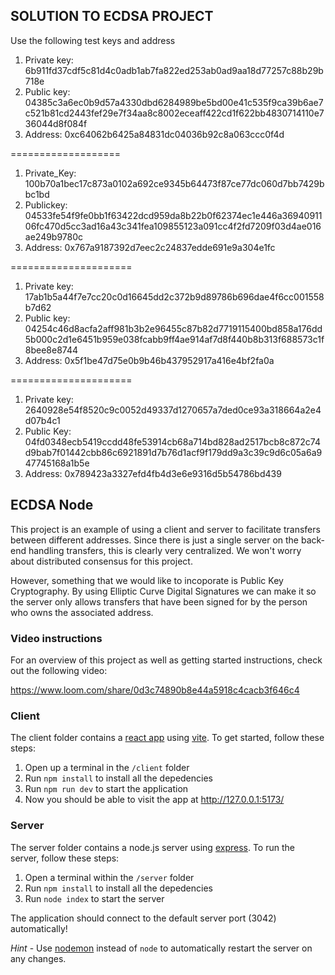 ## SOLUTION TO ECDSA PROJECT

Use the following test keys and address

1. Private key: 6b911fd37cdf5c81d4c0adb1ab7fa822ed253ab0ad9aa18d77257c88b29b718e
2. Public key: 04385c3a6ec0b9d57a4330dbd6284989be5bd00e41c535f9ca39b6ae7c521b81cd2443fef29e7f34aa8c8002eceaff422cd1f622bb4830714110e736044d8f084f
3. Address: 0xc64062b6425a84831dc04036b92c8a063ccc0f4d

===================

1. Private_Key: 100b70a1bec17c873a0102a692ce9345b64473f87ce77dc060d7bb7429bbc1bd
2. Publickey: 04533fe54f9fe0bb1f63422dcd959da8b22b0f62374ec1e446a3694091106fc470d5cc3ad16a43c341fea109855123a091cc4f2fd7209f03d4ae016ae249b9780c
3. Address: 0x767a9187392d7eec2c24837edde691e9a304e1fc

=====================

1. Private key: 17ab1b5a44f7e7cc20c0d16645dd2c372b9d89786b696dae4f6cc001558b7d62
2. Public key: 04254c46d8acfa2aff981b3b2e96455c87b82d7719115400bd858a176dd5b000c2d1e6451b959e038fcabb9ff4ae914af7d8f440b8b313f688573c1f8bee8e8744
3. Address: 0x5f1be47d75e0b9b46b437952917a416e4bf2fa0a

=====================

1. Private key: 2640928e54f8520c9c0052d49337d1270657a7ded0ce93a318664a2e4d07b4c1
2. Public Key: 04fd0348ecb5419ccdd48fe53914cb68a714bd828ad2517bcb8c872c74d9bab7f01442cbb86c6921891d7b76d1acf9f179dd9a3c39c9d6c05a6a947745168a1b5e
3. Address: 0x789423a3327efd4fb4d3e6e9316d5b54786bd439

## ECDSA Node

This project is an example of using a client and server to facilitate transfers between different addresses. Since there is just a single server on the back-end handling transfers, this is clearly very centralized. We won't worry about distributed consensus for this project.

However, something that we would like to incoporate is Public Key Cryptography. By using Elliptic Curve Digital Signatures we can make it so the server only allows transfers that have been signed for by the person who owns the associated address.

### Video instructions

For an overview of this project as well as getting started instructions, check out the following video:

https://www.loom.com/share/0d3c74890b8e44a5918c4cacb3f646c4

### Client

The client folder contains a [react app](https://reactjs.org/) using [vite](https://vitejs.dev/). To get started, follow these steps:

1. Open up a terminal in the `/client` folder
2. Run `npm install` to install all the depedencies
3. Run `npm run dev` to start the application
4. Now you should be able to visit the app at http://127.0.0.1:5173/

### Server

The server folder contains a node.js server using [express](https://expressjs.com/). To run the server, follow these steps:

1. Open a terminal within the `/server` folder
2. Run `npm install` to install all the depedencies
3. Run `node index` to start the server

The application should connect to the default server port (3042) automatically!

_Hint_ - Use [nodemon](https://www.npmjs.com/package/nodemon) instead of `node` to automatically restart the server on any changes.
